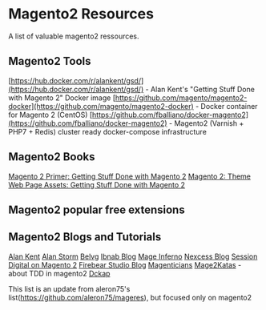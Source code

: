 # Magento2 Resources
A list of valuable magento2 ressources.

## Magento2 Tools
[https://hub.docker.com/r/alankent/gsd/](https://hub.docker.com/r/alankent/gsd/) - Alan Kent's "Getting Stuff Done with Magento 2" Docker image
[https://github.com/magento/magento2-docker](https://github.com/magento/magento2-docker) - Docker container for Magento 2 (CentOS)
[https://github.com/fballiano/docker-magento2](https://github.com/fballiano/docker-magento2) - Magento2 (Varnish + PHP7 + Redis) cluster ready docker-compose infrastructure

## Magento2 Books
[Magento 2 Primer: Getting Stuff Done with Magento 2](http://www.amazon.com/gp/product/B019PCMJ7A/)
[Magento 2: Theme Web Page Assets: Getting Stuff Done with Magento 2](http://www.amazon.com/gp/product/B01COQPQG0/)

## Magento2 popular free extensions

## Magento2 Blogs and Tutorials
[Alan Kent](https://alankent.wordpress.com)
[Alan Storm](http://alanstorm.com/category/magento-2)
[Belvg](http://blog.belvg.com/category/magento-news/magento_2)
[Ibnab Blog](http://ibnab.com/en/blog/magento-2)
[Mage Inferno](http://mageinferno.com/blog)
[Nexcess Blog](https://blog.nexcess.net/category/magento-2/)
[Session Digital on Magento 2](http://www.sessiondigital.com/blog/category/magento-2/)
[Firebear Studio Blog](http://firebearstudio.com/blog/)
[Magenticians](http://magenticians.com/)
[Mage2Katas](https://www.youtube.com/c/Mage2Katas) - about TDD in magento2
[Dckap](http://www.dckap.com/blog/?s=magento2)

This list is an update from aleron75's list(https://github.com/aleron75/mageres), but focused only on magento2
